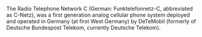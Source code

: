 The Radio Telephone Network C (German: Funktelefonnetz-C, abbreviated as C-Netz), was a first generation analog cellular phone system deployed and operated in Germany (at first West Germany) by DeTeMobil (formerly of Deutsche Bundespost Telekom, currently Deutsche Telekom).